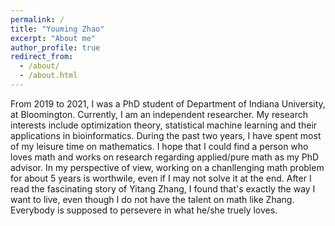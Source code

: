 ```yaml
---
permalink: /
title: "Youming Zhao"
excerpt: "About me"
author_profile: true
redirect_from: 
  - /about/
  - /about.html
---
```


From 2019 to 2021, I was a PhD student of Department of Indiana University, at Bloomington. Currently, I am an independent researcher. My research interests include optimization theory, statistical machine learning and their applications in bioinformatics. During the past two years, I have spent most of my leisure time on mathematics. I hope that I could find a person who loves math and works on research regarding applied/pure math as my PhD advisor.  In my perspective of view, working on a chanllenging math problem for about 5 years is worthwile, even if I may not solve it at the end. After I read the fascinating story of Yitang Zhang, I found that's exactly the way I want to live, even though I do not have the talent on math like Zhang. Everybody is supposed to persevere in what he/she truely loves.



